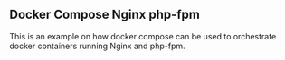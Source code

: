 ## Docker Compose Nginx php-fpm

This is an example on how docker compose can be used
to orchestrate docker containers running Nginx and php-fpm.
